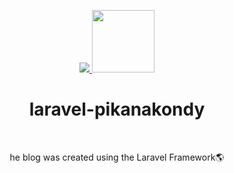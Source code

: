<p align="center">
    <a href="https://laravel.com/" target="_blank">
        <img src="https://laravel.com/assets/img/components/logo-laravel.svg">
    </a>
    <a href="https://pikanakondy.slavapleshkov.com/" target="_blank">
        <img src="https://pikanakondy.slavapleshkov.com/images/logo.png" height="100px">
    </a>
    <h1 align="center">laravel-pikanakondy</h1>
    <br>
</p>
<p align="center">he blog was created using the Laravel Framework🌎</p>